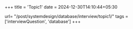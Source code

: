 +++
title = 'Topic1'
date = 2024-12-30T14:10:44+05:30

url= "/post/systemdesign/database/interview/topic1/"
tags = ['interviewQuestion', 'database']
+++

